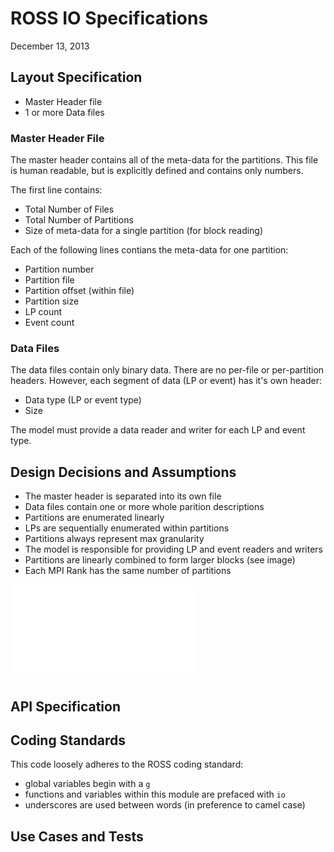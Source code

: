 
# ROSS IO Specifications

December 13, 2013

## Layout Specification

- Master Header file
- 1 or more Data files

### Master Header File

The master header contains all of the meta-data for the partitions. 
This file is human readable, but is explicitly defined and contains only numbers.

The first line contains:
- Total Number of Files
- Total Number of Partitions
- Size of meta-data for a single partition (for block reading)

Each of the following lines contians the meta-data for one partition:
- Partition number
- Partition file
- Partition offset (within file)
- Partition size
- LP count
- Event count

### Data Files

The data files contain only binary data. 
There are no per-file or per-partition headers. 
However, each segment of data (LP or event) has it's own header:

- Data type (LP or event type)
- Size

The model must provide a data reader and writer for each LP and event type.

## Design Decisions and Assumptions

- The master header is separated into its own file
- Data files contain one or more whole parition descriptions
- Partitions are enumerated linearly
- LPs are sequentially enumerated within partitions
- Partitions always represent max granularity
- The model is responsible for providing LP and event readers and writers
- Partitions are linearly combined to form larger blocks (see image)
- Each MPI Rank has the same number of partitions

![Linear Partition Combinations](partitions.pdf)


## API Specification


## Coding Standards

This code loosely adheres to the ROSS coding standard:

- global variables begin with a `g`
- functions and variables within this module are prefaced with `io`
- underscores are used between words (in preference to camel case)

## Use Cases and Tests
